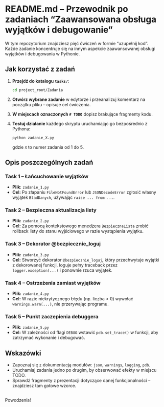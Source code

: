 # README.md – Przewodnik po zadaniach “Zaawansowana obsługa wyjątków i debugowanie”

W tym repozytorium znajdziesz pięć ćwiczeń w formie “uzupełnij kod”. Każde zadanie koncentruje się na innym aspekcie zaawansowanej obsługi wyjątków i debugowania w Pythonie.

## Jak korzystać z zadań

1. **Przejdź do katalogu `tasks/`**:
   ```bash
   cd project_root/Zadania
   ```
2. **Otwórz wybrane zadanie** w edytorze i przeanalizuj komentarz na początku pliku – opisuje cel ćwiczenia.
3. **W miejscach oznaczonych `# TODO`** dopisz brakujące fragmenty kodu.
4. **Testuj działanie** każdego skryptu uruchamiając go bezpośrednio z Pythona:

   ```bash
   python zadanie_X.py
   ```

   gdzie `X` to numer zadania od 1 do 5.

## Opis poszczególnych zadań

### Task 1 – Łańcuchowanie wyjątków

* **Plik:** `zadanie_1.py`
* **Cel:** Po złapaniu `FileNotFoundError` lub `JSONDecodeError` zgłosić własny wyjątek `BladDanych`, używając `raise ... from ...`.

### Task 2 – Bezpieczna aktualizacja listy

* **Plik:** `zadanie_2.py`
* **Cel:** Za pomocą kontekstowego menedżera `BezpiecznaLista` zrobić rollback listy do stanu wyjściowego w razie wystąpienia wyjątku.

### Task 3 – Dekorator @bezpiecznie_loguj

* **Plik:** `zadanie_3.py`
* **Cel:** Stworzyć dekorator `@bezpiecznie_loguj`, który przechwytuje wyjątki z dekorowanej funkcji, loguje pełny traceback przez `logger.exception(...)` i ponownie rzuca wyjątek.

### Task 4 – Ostrzeżenia zamiast wyjątków

* **Plik:** `zadanie_4.py`
* **Cel:** W razie niekrytycznego błędu (np. liczba < 0) wywołać `warnings.warn(...)`, nie przerywając programu.

### Task 5 – Punkt zaczepienia debuggera

* **Plik:** `zadanie_5.py`
* **Cel:** W zależności od flagi `DEBUG` wstawić `pdb.set_trace()` w funkcji, aby zatrzymać wykonanie i debugować.

## Wskazówki

* Zapoznaj się z dokumentacją modułów: `json`, `warnings`, `logging`, `pdb`.
* Uruchamiaj zadania jedno po drugim, by obserwować efekty w miejscu TODO.
* Sprawdź fragmenty z prezentacji dotyczące danej funkcjonalności – znajdziesz tam gotowe wzorce.

##

Powodzenia!
